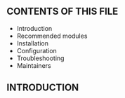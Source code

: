 CONTENTS OF THIS FILE
---------------------

 * Introduction
 * Recommended modules
 * Installation
 * Configuration
 * Troubleshooting
 * Maintainers

INTRODUCTION
------------